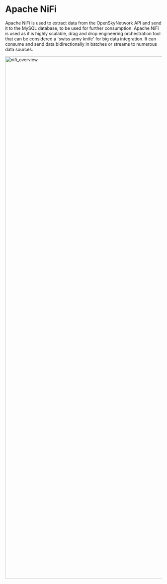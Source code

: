 # Apache NiFi

Apache NiFi is used to extract data from the OpenSkyNetwork API and send it to the MySQL database, to be used for further consumption. Apache NiFi is used as it is highly scalable, drag and drop engineering orchestration tool that can be considered a 'swiss army knife' for big data integration. It can consume and send data bidirectionally in batches or streams to numerous data sources.

<img width="1680" alt="nifi_overview" src="https://user-images.githubusercontent.com/7974277/223303664-497c4424-16ce-42f6-abc4-b7e541c900af.png">
